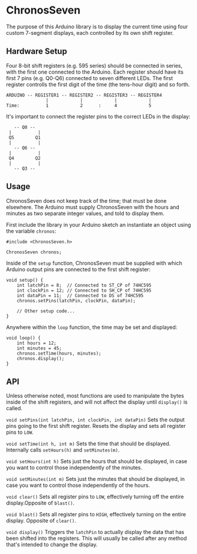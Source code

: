 # ChronosSeven

The purpose of this Arduino library is to display the current time using four custom 7-segment displays, each controlled by its own shift register. 


## Hardware Setup

Four 8-bit shift registers (e.g. 595 series) should be connected in series, with the first one connected to the Arduino. Each register should have its first 7 pins (e.g. Q0-Q6) connected to seven different LEDs. The first register controlls the first digit of the time (the tens-hour digit) and so forth.

```
ARDUINO -- REGISTER1 -- REGISTER2 -- REGISTER3 -- REGISTER4
               |            |            |            |
Time:          1            2      :     4            5
```

It's important to connect the register pins to the correct LEDs in the display:

```
   -- Q0 --
 |          |
 Q5        Q1
 |          |
   -- Q6 --
 |          |
 Q4        Q2
 |          |
   -- Q3 --

```


## Usage

ChronosSeven does not keep track of the time; that must be done elsewhere. The Arduino must supply ChronosSeven with the hours and minutes as two separate integer values, and told to display them.

First include the library in your Arduino sketch an instantiate an object using the variable `chronos`:

```Arduino
#include <ChronosSeven.h>

ChronosSeven chronos;
```

Inside of the `setup` function, ChronosSeven must be supplied with which Arduino output pins are connected to the first shift register:

```Arduino
void setup() {
    int latchPin = 8;  // Connected to ST_CP of 74HC595
    int clockPin = 12; // Connected to SH_CP of 74HC595
    int dataPin = 11;  // Connected to DS of 74HC595
    chronos.setPins(latchPin, clockPin, dataPin);
    
    // Other setup code...
}
```

Anywhere within the `loop` function, the time may be set and displayed:

```Arduino
void loop() {
    int hours = 12;
    int minutes = 45;
    chronos.setTime(hours, minutes);
    chronos.display();
}
```


## API

Unless otherwise noted, most functions are used to manipulate the bytes inside of the shift registers, and will not affect the display until `display()` is called.

`void setPins(int latchPin, int clockPin, int dataPin)`
Sets the output pins going to the first shift register. Resets the display and sets all register pins to `LOW`.

`void setTime(int h, int m)`
Sets the time that should be displayed. Internally calls `setHours(h)` and `setMinutes(m)`.

`void setHours(int h)`
Sets just the hours that should be displayed, in case you want to control those independently of the minutes.

`void setMinutes(int m)`
Sets just the minutes that should be displayed, in case you want to control those independently of the hours.

`void clear()`
Sets all register pins to `LOW`, effectively turning off the entire display.Opposite of `blast()`.

`void blast()`
Sets all register pins to `HIGH`, effectively turning on the entire display. Opposite of `clear()`.

`void display()`
Triggers the `latchPin` to actually display the data that has been shifted into the registers. This will usually be called after any method that's intended to change the display.
